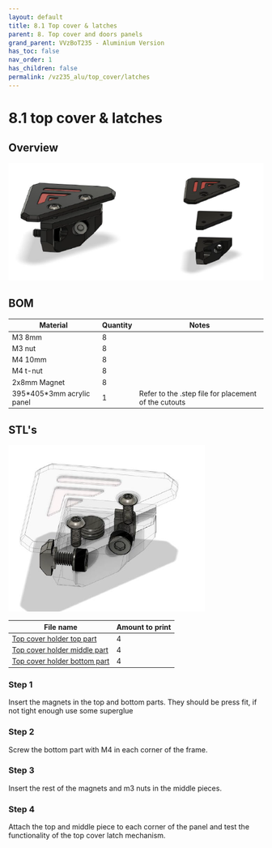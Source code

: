 ```yaml
---
layout: default
title: 8.1 Top cover & latches
parent: 8. Top cover and doors panels
grand_parent: VVzBoT235 - Aluminium Version
has_toc: false
nav_order: 1
has_children: false
permalink: /vz235_alu/top_cover/latches
---
```


# 8.1 top cover & latches

## Overview

![Overview](../../assets/images/manual/vz235_printed/top_cover/top_cover_overview.png)

## BOM

| Material                    | Quantity | Notes                                                |
| --------------------------- | -------- | ---------------------------------------------------- |
| M3 8mm                      | 8        |                                                      |
| M3 nut                      | 8        |                                                      |
| M4 10mm                     | 8        |                                                      |
| M4 t-nut                    | 8        |                                                      |
| 2x8mm Magnet                | 8        |                                                      |
| 395\*405\*3mm acrylic panel | 1        | Refer to the .step file for placement of the cutouts |

## STL's

![Detail](../../assets/images/manual/vz235_printed/top_cover/top_cover_detail.png)

| File name                        | Amount to print |
| -------------------------------- | --------------- |
| [Top cover holder top part][]    | 4               |
| [Top cover holder middle part][] | 4               |
| [Top cover holder bottom part][] | 4               |

### Step 1

Insert the magnets in the top and bottom parts. They should be press fit, if not tight enough use some superglue

### Step 2

Screw the bottom part with M4 in each corner of the frame.

### Step 3

Insert the rest of the magnets and m3 nuts in the middle pieces.

### Step 4

Attach the top and middle piece to each corner of the panel and test the functionality of the top cover latch mechanism.

[Top cover holder top part]: https://github.com/VzBoT3D/VzBoT-Vz235/blob/main/Assemblies%20%26%20STL/Frame/Frame%20brace.stl
[Top cover holder middle part]: https://github.com/VzBoT3D/VzBoT-Vz235/blob/main/Assemblies%20%26%20STL/Frame/Frame%20brace.stl
[Top cover holder bottom part]: https://github.com/VzBoT3D/VzBoT-Vz235/blob/main/Assemblies%20%26%20STL/Frame/Frame%20brace.stl
